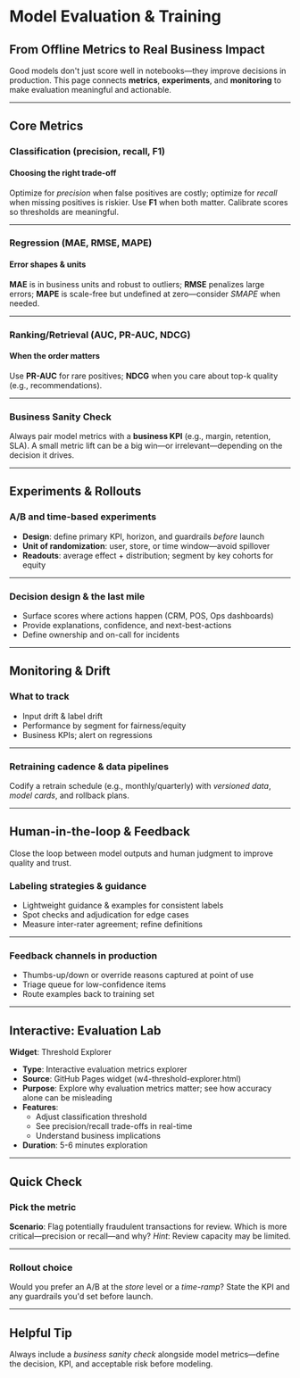 # Model Evaluation & Training

## From Offline Metrics to Real Business Impact

Good models don't just score well in notebooks—they improve decisions in production. This page connects **metrics**, **experiments**, and **monitoring** to make evaluation meaningful and actionable.

---

## Core Metrics

### Classification (precision, recall, F1)

#### Choosing the right trade-off

Optimize for *precision* when false positives are costly; optimize for *recall* when missing positives is riskier. Use **F1** when both matter. Calibrate scores so thresholds are meaningful.

---

### Regression (MAE, RMSE, MAPE)

#### Error shapes & units

**MAE** is in business units and robust to outliers; **RMSE** penalizes large errors; **MAPE** is scale-free but undefined at zero—consider *SMAPE* when needed.

---

### Ranking/Retrieval (AUC, PR-AUC, NDCG)

#### When the order matters

Use **PR-AUC** for rare positives; **NDCG** when you care about top-k quality (e.g., recommendations).

---

### Business Sanity Check

Always pair model metrics with a **business KPI** (e.g., margin, retention, SLA). A small metric lift can be a big win—or irrelevant—depending on the decision it drives.

---

## Experiments & Rollouts

### A/B and time-based experiments

- **Design**: define primary KPI, horizon, and guardrails *before* launch
- **Unit of randomization**: user, store, or time window—avoid spillover
- **Readouts**: average effect + distribution; segment by key cohorts for equity

---

### Decision design & the last mile

- Surface scores where actions happen (CRM, POS, Ops dashboards)
- Provide explanations, confidence, and next-best-actions
- Define ownership and on-call for incidents

---

## Monitoring & Drift

### What to track

- Input drift & label drift
- Performance by segment for fairness/equity
- Business KPIs; alert on regressions

---

### Retraining cadence & data pipelines

Codify a retrain schedule (e.g., monthly/quarterly) with *versioned data*, *model cards*, and rollback plans.

---

## Human-in-the-loop & Feedback

Close the loop between model outputs and human judgment to improve quality and trust.

### Labeling strategies & guidance

- Lightweight guidance & examples for consistent labels
- Spot checks and adjudication for edge cases
- Measure inter-rater agreement; refine definitions

---

### Feedback channels in production

- Thumbs-up/down or override reasons captured at point of use
- Triage queue for low-confidence items
- Route examples back to training set

---

## Interactive: Evaluation Lab

**Widget**: Threshold Explorer
- **Type**: Interactive evaluation metrics explorer
- **Source**: GitHub Pages widget (w4-threshold-explorer.html)
- **Purpose**: Explore why evaluation metrics matter; see how accuracy alone can be misleading
- **Features**:
  - Adjust classification threshold
  - See precision/recall trade-offs in real-time
  - Understand business implications
- **Duration**: 5-6 minutes exploration

---

## Quick Check

### Pick the metric

**Scenario**: Flag potentially fraudulent transactions for review. Which is more critical—precision or recall—and why? *Hint*: Review capacity may be limited.

---

### Rollout choice

Would you prefer an A/B at the *store* level or a *time-ramp*? State the KPI and any guardrails you'd set before launch.

---

## Helpful Tip

Always include a *business sanity check* alongside model metrics—define the decision, KPI, and acceptable risk before modeling.
